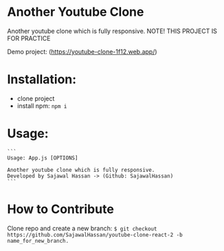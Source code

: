 # Another Youtube Clone

Another youtube clone which is fully responsive.
NOTE! THIS PROJECT IS FOR PRACTICE

Demo project: (https://youtube-clone-1f12.web.app/)

# Installation:
   - clone project
   - install npm: ```npm i```

# Usage:
    ```
    Usage: App.js [OPTIONS]

    Another youtube clone which is fully responsive.
    Developed by Sajawal Hassan -> (Github: SajawalHassan)
    ```
    
# How to Contribute
Clone repo and create a new branch: ```$ git checkout https://github.com/SajawalHassan/youtube-clone-react-2 -b name_for_new_branch.```
